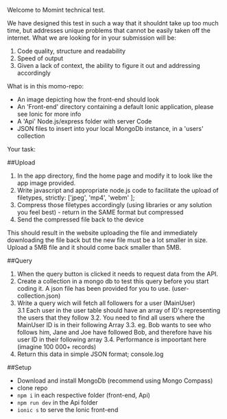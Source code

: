 Welcome to Momint technical test.

We have designed this test in such a way that it shouldnt take up too much time, but addresses unique problems that cannot be easily taken off the internet.
What we are looking for in your submission will be:
1. Code quality, structure and readability
2. Speed of output
3. Given a lack of context, the ability to figure it out and addressing accordingly

What is in this momo-repo:
- An image depicting how the front-end should look
- An 'Front-end' directory containing a default Ionic application, please see Ionic for more info
- A 'Api' Node.js/express folder with server Code
- JSON files to insert into your local MongoDb instance, in a 'users' collection

Your task:

##Upload
1. In the app directory, find the home page and modify it to look like the app image provided. 
2. Write javascript and appropriate node.js code to facilitate the upload of filetypes, strictly: ['jpeg', 'mp4', 'webm' ];
3. Compress those filetypes accordingly (using libraries or any solution you feel best) - return in the SAME format but compressed
4. Send the compressed file back to the device

This should result in the website uploading the file and immediately downloading the file back but the new file must be a lot smaller in size. 
Upload a 5MB file and it should come back smaller than 5MB.

##Query
1. When the query button is clicked it needs to request data from the API.
2. Create a collection in a mongo db to test this query before you start coding it. A json file has been provided for you to use. (user-collection.json)
3. Write a query wich will fetch all followers for a user (MainUser)  
    3.1 Each user in the user table should have an array of ID's representing the users that they follow
    3.2. You need to find all users where the MainUser ID is in their following Array 
    3.3. eg. Bob wants to see who follows him, Jane and Joe have followed Bob, and therefore have his user ID in their following array
    3.4. Performance is impoortant here (imagine 100 000+ records)
3. Return this data in simple JSON format; console.log 

##Setup
- Download and install MongoDb (recommend using Mongo Compass)
- clone repo
- `npm i` in each respective folder (front-end, Api)
- `npm run dev` in the Api folder
- `ionic s` to serve the Ionic front-end
